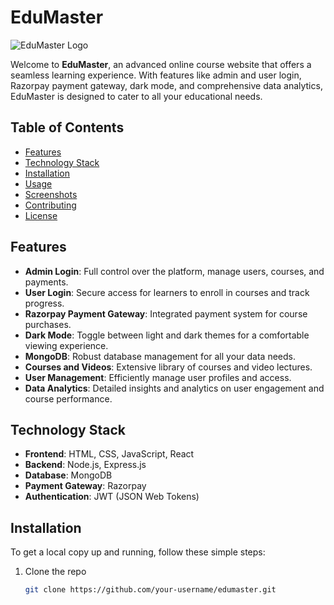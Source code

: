# EduMaster

![EduMaster Logo](https://via.placeholder.com/728x90.png?text=EduMaster+Logo)

Welcome to **EduMaster**, an advanced online course website that offers a seamless learning experience. With features like admin and user login, Razorpay payment gateway, dark mode, and comprehensive data analytics, EduMaster is designed to cater to all your educational needs.

## Table of Contents

- [Features](#features)
- [Technology Stack](#technology-stack)
- [Installation](#installation)
- [Usage](#usage)
- [Screenshots](#screenshots)
- [Contributing](#contributing)
- [License](#license)

## Features

- **Admin Login**: Full control over the platform, manage users, courses, and payments.
- **User Login**: Secure access for learners to enroll in courses and track progress.
- **Razorpay Payment Gateway**: Integrated payment system for course purchases.
- **Dark Mode**: Toggle between light and dark themes for a comfortable viewing experience.
- **MongoDB**: Robust database management for all your data needs.
- **Courses and Videos**: Extensive library of courses and video lectures.
- **User Management**: Efficiently manage user profiles and access.
- **Data Analytics**: Detailed insights and analytics on user engagement and course performance.

## Technology Stack

- **Frontend**: HTML, CSS, JavaScript, React
- **Backend**: Node.js, Express.js
- **Database**: MongoDB
- **Payment Gateway**: Razorpay
- **Authentication**: JWT (JSON Web Tokens)

## Installation

To get a local copy up and running, follow these simple steps:

1. Clone the repo
   ```sh
   git clone https://github.com/your-username/edumaster.git

